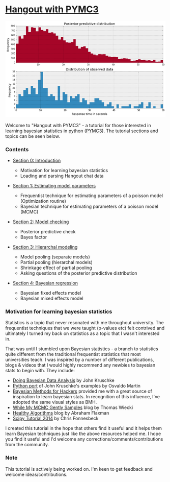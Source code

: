 # [Hangout with PYMC3](https://github.com/markdregan/Hangout-with-PYMC3)

![Hangout with PYMC3](/graphics/posterior-predictive-distribution.png)

Welcome to "Hangout with PYMC3" - a tutorial for those interested in learning bayesian statistics in python ([PYMC3](https://github.com/pymc-devs/pymc3)). The tutorial sections and topics can be seen below.

### Contents
- [Section 0: Introduction](http://nbviewer.ipython.org/github/markdregan/Hangout-with-PYMC3/blob/master/Section%200.%20Introduction.ipynb)
    - Motivation for learning bayesian statistics
    - Loading and parsing Hangout chat data
    
- [Section 1: Estimating model parameters](http://nbviewer.ipython.org/github/markdregan/Hangout-with-PYMC3/blob/master/Section%201.%20Estimating%20model%20parameters.ipynb)
    - Frequentist technique for estimating parameters of a poisson model (Optimization routine)
    - Bayesian technique for estimating parameters of a poisson model (MCMC)

- [Section 2: Model checking](http://nbviewer.ipython.org/github/markdregan/Hangout-with-PYMC3/blob/master/Section%202.%20Model%20checking.ipynb)
    - Posterior predictive check
    - Bayes factor
    
- [Section 3: Hierarchal modeling](http://nbviewer.ipython.org/github/markdregan/Hangout-with-PYMC3/blob/master/Section%203.%20Hierarrchal%20modeling.ipynb)
    - Model pooling (separate models)
    - Partial pooling (hierarchal models)
    - Shrinkage effect of partial pooling
    - Asking questions of the posterior predictive distribution
    
- [Section 4: Bayesian regression](http://nbviewer.ipython.org/github/markdregan/Hangout-with-PYMC3/blob/master/Section%204.%20Bayesian%20regression.ipynb)
    - Bayesian fixed effects model
    - Bayesian mixed effects model

### Motivation for learning bayesian statistics
Statistics is a topic that never resonated with me throughout university. The frequentist techniques that we were taught (p-values etc) felt contrived and ultimately I turned my back on statistics as a topic that I wasn't interested in.

That was until I stumbled upon Bayesian statistics - a branch to statistics quite different from the traditional frequentist statistics that most universities teach. I was inspired by a number of different publications, blogs & videos that I would highly recommend any newbies to bayesian stats to begin with. They include:
- [Doing Bayesian Data Analysis](http://www.amazon.com/Doing-Bayesian-Analysis-Second-Edition/dp/0124058884/ref=dp_ob_title_bk) by John Kruschke
- [Python port](https://github.com/aloctavodia/Doing_bayesian_data_analysis) of John Kruschke's examples by Osvaldo Martin
- [Bayesian Methods for Hackers](https://github.com/CamDavidsonPilon/Probabilistic-Programming-and-Bayesian-Methods-for-Hackers) provided me with a great source of inspiration to learn bayesian stats. In recognition of this influence, I've adopted the same visual styles as BMH.
- [While My MCMC Gently Samples](http://twiecki.github.io/) blog by Thomas Wiecki
- [Healthy Algorithms](http://healthyalgorithms.com/tag/pymc/) blog by Abraham Flaxman
- [Scipy Tutorial 2014](https://github.com/fonnesbeck/scipy2014_tutorial) by Chris Fonnesbeck

I created this tutorial in the hope that others find it useful and it helps them learn Bayesian techniques just like the above resources helped me. I hope you find it useful and I'd welcome any corrections/comments/contributions from the community.

### Note
This tutorial is actively being worked on. I'm keen to get feedback and welcome ideas/contributions.
